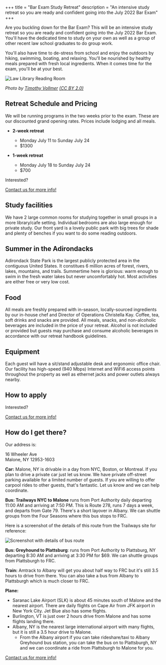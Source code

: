 +++
title = "Bar Exam Study Retreat"
description = "An intensive study retreat so you are ready and confident going into the July 2022 Bar Exam"
+++

Are you buckling down for the Bar Exam? This will be an intensive study retreat so you are ready and confident going into the July 2022 Bar Exam. You'll have the dedicated time to study on your own as well as a group of other recent law school graduates to do group work.

You'll also have time to de-stress from school and enjoy the outdoors by hiking, swimming, boating, and relaxing. You'll be nourished by healthy meals prepared with fresh local ingredients. When it comes time for the exam, you'll be at your best.

![Law Library Reading Room](/images/gallery/law-library.jpg)

*Photo by [Timothy Vollmer](https://flickr.com/photos/sixteenmilesofstring/) <a href="https://creativecommons.org/licenses/by/2.0/legalcode">(CC BY 2.0)</a>*

## Retreat Schedule and Pricing

We will be running programs in the two weeks prior to the exam. These are our discounted grand opening rates. Prices include lodging and all meals.

* **2-week retreat**
  * Monday July 11 to Sunday July 24
  * $1300

* **1-week retreat**
  * Monday July 18 to Sunday July 24
  * $700

Interested?

<a class="button button-primary myButton" href="https://us14.list-manage.com/contact-form?u=a54483dfc73731ced2ff35a04&form_id=33ffae0ec11579cdc44c4f30cb839689">Contact us for more info!</a>

## Study facilities

We have 2 large common rooms for studying together in small groups in a more library/cafe setting. Individual bedrooms are also large enough for private study. Our front yard is a lovely public park with big trees for shade and plenty of benches if you want to do some reading outdoors. 
 
## Summer in the Adirondacks

Adirondack State Park is the largest publicly protected area in the contiguous United States. It constitues 6 million acres of forest, rivers, lakes, mountains, and trails. Summertime here is glorious: warm enough to swim in the fresh water lakes but never uncomfortably hot. Most activities are either free or very low cost.

## Food

All meals are freshly prepared with in-season, locally-sourced ingredients by our in-house chef and Director of Operations Christella Kay. Coffee, tea, soft drinks and snacks are provided. All meals, snacks, and non-alcoholic beverages are included in the price of your retreat. Alcohol is not included or provided but guests may purchase and consume alcoholic beverages in accordance with our retreat handbook guidelines.

## Equipment

Each guest will have a sit/stand adjustable desk and ergonomic office chair. Our facility has high-speed (940 Mbps) Internet and WiFi6 access points throughout the property as well as ethernet jacks and power outlets always nearby.

## How to apply

Interested?

<a class="button button-primary myButton" href="https://us14.list-manage.com/contact-form?u=a54483dfc73731ced2ff35a04&form_id=33ffae0ec11579cdc44c4f30cb839689">Contact us for more info!</a>

## How do I get there?

Our address is:


16 Wheeler Ave
<br>
Malone, NY 12953-1603


**Car:** Malone, NY is drivable in a day from NYC, Boston, or Montreal. If you plan to drive a private car just let us know. We have private off-street parking available for a limited number of guests. If you are willing to offer carpool rides to other guests, that's fantastic. Let us know and we can help coordinate.

**Bus: Trailways NYC to Malone** runs from Port Authority daily departing 11:00 AM and arriving at 7:50 PM. This is Route 278, runs 7 days a week, and departs from Gate 79. There's a short layover in Albany. We can shuttle groups from the Four Seasons where this bus stops to FRC.

Here is a screenshot of the details of this route from the Trailways site for reference:

<img class="screenshot" alt="Screenshot with details of bus route" src="/images/trailways-bus.png">

**Bus: Greyhound to Plattsburg**: runs from Port Authority to Plattsburg, NY departing 8:30 AM and arriving at 3:30 PM for $69. We can shuttle groups from Plattsburgh to FRC.

**Train:** Amtrack to Albany will get you about half way to FRC but it's still 3.5 hours to drive from there. You can also take a bus from Albany to Plattsburgh which is much closer to FRC.

**Plane:**

* Saranac Lake Airport (SLK) is about 45 minutes south of Malone and the nearest airport. There are daily flights on Cape Air from JFK airport in New York City. Jet Blue also has some flights.
* Burlington, VT is just over 2 hours drive from Malone and has some flights landing there.
* Albany, NY is the nearest large international airport with many flights, but it is still a 3.5 hour drive to Malone.
  * From the Albany airport if you can take rideshare/taxi to Albany Greyhound bus station, you can take the bus on to Plattsburgh, NY and we can coordinate a ride from Plattsburgh to Malone for you.

<a class="button button-primary myButton" href="https://us14.list-manage.com/contact-form?u=a54483dfc73731ced2ff35a04&form_id=33ffae0ec11579cdc44c4f30cb839689">Contact us for more info!</a>
